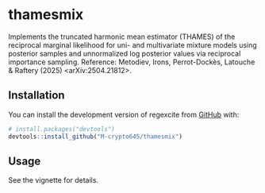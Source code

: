 
<!-- README.md is generated from README.Rmd. Please edit that file -->

# thamesmix

<!-- badges: start -->

<!-- badges: end -->

Implements the truncated harmonic mean estimator (THAMES) of the
reciprocal marginal likelihood for uni- and multivariate mixture models
using posterior samples and unnormalized log posterior values via
reciprocal importance sampling. Reference: Metodiev, Irons,
Perrot-Dockès, Latouche & Raftery (2025) \<arXiv:2504.21812\>.

## Installation

You can install the development version of regexcite from
[GitHub](https://github.com/) with:

``` r
# install.packages("devtools")
devtools::install_github("M-crypto645/thamesmix")
```

## Usage

See the vignette for details.

